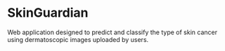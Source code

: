 # SkinGuardian
 Web application designed to predict and classify the type of skin cancer using dermatoscopic images uploaded by users.
